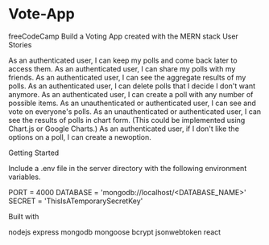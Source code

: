 # Vote-App
freeCodeCamp Build a Voting App created with the MERN stack User Stories

As an authenticated user, I can keep my polls and come back later to access them.
As an authenticated user, I can share my polls with my friends.
As an authenticated user, I can see the aggregate results of my polls.
As an authenticated user, I can delete polls that I decide I don't want anymore.
As an authenticated user, I can create a poll with any number of possible items.
As an unauthenticated or authenticated user, I can see and vote on everyone's polls.
As an unauthenticated or authenticated user, I can see the results of polls in chart form. (This could be implemented using Chart.js or Google Charts.)
As an authenticated user, if I don't like the options on a poll, I can create a newoption.

Getting Started

Include a .env file in the server directory with the following environment variables.

PORT = 4000 DATABASE = 'mongodb://localhost/<DATABASE_NAME>' SECRET = 'ThisIsATemporarySecretKey'

Built with

nodejs
express
mongodb
mongoose
bcrypt
jsonwebtoken
react
